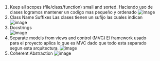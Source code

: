 1. Keep all scopes (file/class/function) small and sorted.
Haciendo uso de clases logramos mantener un codigo mas pequeño y ordenado
![image](https://user-images.githubusercontent.com/38531618/187270761-39c162b5-6400-462d-a797-90707e9c9c1a.png)
2. Class Name Suffixes
Las clases tienen un sufijo las cuales indican 
![image](https://user-images.githubusercontent.com/38531618/187270861-6e703c2e-bfcd-4e37-a1aa-82d166267bcc.png)
3. Docstrings  
![image](https://user-images.githubusercontent.com/38531618/187270946-db2e4301-a93f-4d73-8556-df78df32e8a0.png)
4. Separate models from views and control (MVC)
El framework usado para el proyecto aplica lo que es MVC dado que todo esta separado segun esta arquitectura.
![image](https://user-images.githubusercontent.com/38531618/187271041-ffa5970f-352b-46cd-bd78-c79f6215fde4.png)
5. Coherent Abstraction
![image](https://user-images.githubusercontent.com/38531618/185838720-4a146350-97cf-4d08-b022-701adac3a4a9.png)
